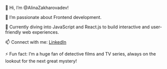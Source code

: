 👋 Hi, I’m @AlinaZakharovadev!

👀 I’m passionate about Frontend development. 

🔭 Currently diving into JavaScript and React.js to build interactive and user-friendly web experiences.

📫 Connect with me: [LinkedIn](https://www.linkedin.com/in/alina-zakharova-ux/)

⚡ Fun fact: I’m a huge fan of detective films and TV series, always on the lookout for the next great mystery!

<!---
AlinaZakharovadev/AlinaZakharovadev is a ✨ special ✨ repository because its `README.md` (this file) appears on your GitHub profile.
You can click the Preview link to take a look at your changes.
--->

